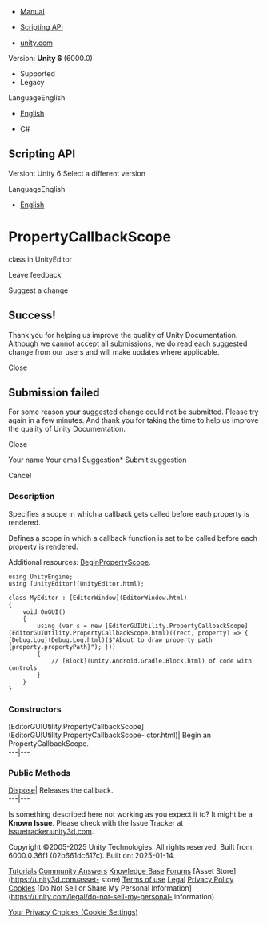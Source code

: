 [ ]()

  * [Manual](../Manual/index.html)
  * [Scripting API](../ScriptReference/index.html)

  * [unity.com](https://unity.com/)

Version: **Unity 6** (6000.0)

  * Supported
  * Legacy

LanguageEnglish

  * [English]()

  * C#

[ ](https://docs.unity3d.com)

## Scripting API

Version: Unity 6 Select a different version

LanguageEnglish

  * [English]()

# PropertyCallbackScope

class in UnityEditor

Leave feedback

Suggest a change

## Success!

Thank you for helping us improve the quality of Unity Documentation. Although
we cannot accept all submissions, we do read each suggested change from our
users and will make updates where applicable.

Close

## Submission failed

For some reason your suggested change could not be submitted. Please <a>try
again</a> in a few minutes. And thank you for taking the time to help us
improve the quality of Unity Documentation.

Close

Your name Your email Suggestion* Submit suggestion

Cancel

[ ]()

### Description

Specifies a scope in which a callback gets called before each property is
rendered.

Defines a scope in which a callback function is set to be called before each
property is rendered.  
  
Additional resources:
[BeginPropertyScope](EditorGUIUtility.BeginPropertyScope.html).

    
    
    using UnityEngine;
    using [UnityEditor](UnityEditor.html);  
      
    class MyEditor : [EditorWindow](EditorWindow.html)
    {
        void OnGUI()
        {
            using (var s = new [EditorGUIUtility.PropertyCallbackScope](EditorGUIUtility.PropertyCallbackScope.html)((rect, property) => { [Debug.Log](Debug.Log.html)($"About to draw property path {property.propertyPath}"); }))
            {
                // [Block](Unity.Android.Gradle.Block.html) of code with controls
            }
        }
    }
    

### Constructors

[EditorGUIUtility.PropertyCallbackScope](EditorGUIUtility.PropertyCallbackScope-
ctor.html)| Begin an PropertyCallbackScope.  
---|---  
  
### Public Methods

[Dispose](EditorGUIUtility.PropertyCallbackScope.Dispose.html)| Releases the
callback.  
---|---  
  
Is something described here not working as you expect it to? It might be a
**Known Issue**. Please check with the Issue Tracker at
[issuetracker.unity3d.com](https://issuetracker.unity3d.com).

Copyright ©2005-2025 Unity Technologies. All rights reserved. Built from:
6000.0.36f1 (02b661dc617c). Built on: 2025-01-14.

[Tutorials](https://unity3d.com/learn) [Community
Answers](https://answers.unity3d.com) [Knowledge
Base](https://support.unity3d.com/hc/en-us)
[Forums](https://forum.unity3d.com) [Asset Store](https://unity3d.com/asset-
store) [Terms of use](https://docs.unity3d.com/Manual/TermsOfUse.html)
[Legal](https://unity.com/legal) [Privacy
Policy](https://unity.com/legal/privacy-policy)
[Cookies](https://unity.com/legal/cookie-policy) [Do Not Sell or Share My
Personal Information](https://unity.com/legal/do-not-sell-my-personal-
information)

[Your Privacy Choices (Cookie Settings)](javascript:void\(0\);)

